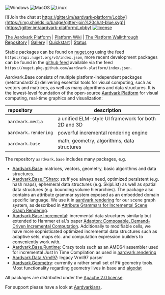 ![Windows](https://github.com/aardvark-platform/aardvark.base/workflows/Windows/badge.svg)
![MacOS](https://github.com/aardvark-platform/aardvark.base/workflows/MacOS/badge.svg)
![Linux](https://github.com/aardvark-platform/aardvark.base/workflows/Linux/badge.svg)


[![Join the chat at https://gitter.im/aardvark-platform/Lobby](https://img.shields.io/badge/gitter-join%20chat-blue.svg)](https://gitter.im/aardvark-platform/Lobby)
[![license](https://img.shields.io/github/license/aardvark-platform/aardvark.base.svg)](https://github.com/aardvark-platform/aardvark.base/blob/master/LICENSE)

[The Aardvark Platform](https://aardvarkians.com/) |
[Platform Wiki](https://github.com/aardvarkplatform/aardvark.docs/wiki) | 
[The Platform Walkthrough Repository](https://github.com/aardvark-platform/walkthrough) |
[Gallery](https://github.com/aardvarkplatform/aardvark.docs/wiki/Gallery) | 
[Quickstart](https://github.com/aardvarkplatform/aardvark.docs/wiki/Quickstart-Windows) | 
[Status](https://github.com/aardvarkplatform/aardvark.docs/wiki/Status)

Stable packages can be found on [nuget.org](https://www.nuget.org/packages?q=aardvark.base) using the feed `https://api.nuget.org/v3/index.json`, more recent development packages can be found in the [github feed](https://github.com/orgs/aardvark-platform/packages) available via the feed `https://nuget.pkg.github.com/aardvark-platform/index.json`. 

Aardvark.Base consists of multiple platform-independent packages (netstandard2.0) delivering essential tools for visual computing, such as vectors and matrices, as well as many algorithms and data structures.
It is the lowest-level foundation of the open-source [Aardvark Platform](https://github.com/aardvark-platform/aardvark.docs/wiki) for visual computing, real-time graphics and visualization:

repository | description
:-- | --- |
`aardvark.media` | a unified ELM-style UI framework for both 2D and 3D |
`aardvark.rendering` | powerful incremental rendering engine |
`aardvark.base` | math, geometry, algorithms, data structures |

The repository `aardvark.base` includes many packages, e.g.
 - [Aardvark.Base](https://www.nuget.org/packages/Aardvark.Base/): matrices, vectors, geometry, basic algorithms and data structures.
 - [Aardvark.Base.FSharp](https://www.nuget.org/packages/Aardvark.Base.FSharp/): stuff you always need, optimized persistent (e.g. hash maps), ephemeral data structures (e.g. SkipList) as well as spatial data structures (e.g. bounding volume hierarchies). The package also contains an attribute grammar system exposed as an embedded domain specific language. We use it in [aardvark.rendering](https://github.com/aardvark-platform/aardvark.base) for our scene graph system, as described in [Attribute Grammars for Incremental Scene Graph Rendering](https://www.vrvis.at/publications/pdfs/PB-VRVis-2019-004.pdf).
 - [Aardvark.Base.Incremental](https://www.nuget.org/packages/Aardvark.Base.Incremental/): incremental data structures similarly but extended to Hammer et al.'s paper [Adapton: Composable, Demand-Driven Incremental Computation](https://www.cs.umd.edu/~hammer/adapton/). Additionally to modifiable cells, we have more sophisticated optimized incremental data structures such as adaptive sets, maps etc. and computation expression builders to conveniently work with.
 - [Aardvark.Base.Runtime](https://www.nuget.org/packages/Aardvark.Base.Runtime/): Crazy tools such as an AMD64 assembler used for incremental Just In Time Compilation as used in [aardvark.rendering](https://github.com/aardvark-platform/aardvark.base)
 - [Aardvark.Data.Vrml97](https://www.nuget.org/packages/Aardvark.Data.Vrml97/): legacy Vrml97 parser
 - [Aardvark.Geometry](https://www.nuget.org/packages/Aardvark.Geometry/): currently a rather small set of F# geometry tools. Most functionality regarding geometry lives in base and [algodat](https://github.com/aardvark-platform/aardvark.algodat)

All packages are distributed under the [Apache 2.0 license](https://github.com/aardvark-platform/aardvark.base/blob/master/LICENSE).

For support please have a look at [Aardvarkians](https://aardvarkians.com).
